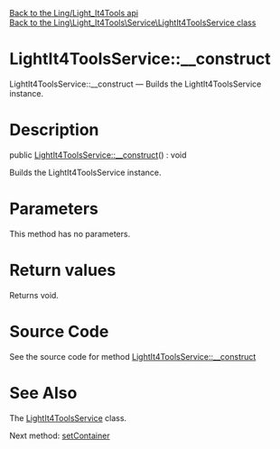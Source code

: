 [Back to the Ling/Light_It4Tools api](https://github.com/lingtalfi/Light_It4Tools/blob/master/doc/api/Ling/Light_It4Tools.md)<br>
[Back to the Ling\Light_It4Tools\Service\LightIt4ToolsService class](https://github.com/lingtalfi/Light_It4Tools/blob/master/doc/api/Ling/Light_It4Tools/Service/LightIt4ToolsService.md)


LightIt4ToolsService::__construct
================



LightIt4ToolsService::__construct — Builds the LightIt4ToolsService instance.




Description
================


public [LightIt4ToolsService::__construct](https://github.com/lingtalfi/Light_It4Tools/blob/master/doc/api/Ling/Light_It4Tools/Service/LightIt4ToolsService/__construct.md)() : void




Builds the LightIt4ToolsService instance.




Parameters
================

This method has no parameters.


Return values
================

Returns void.








Source Code
===========
See the source code for method [LightIt4ToolsService::__construct](https://github.com/lingtalfi/Light_It4Tools/blob/master/Service/LightIt4ToolsService.php#L43-L46)


See Also
================

The [LightIt4ToolsService](https://github.com/lingtalfi/Light_It4Tools/blob/master/doc/api/Ling/Light_It4Tools/Service/LightIt4ToolsService.md) class.

Next method: [setContainer](https://github.com/lingtalfi/Light_It4Tools/blob/master/doc/api/Ling/Light_It4Tools/Service/LightIt4ToolsService/setContainer.md)<br>

